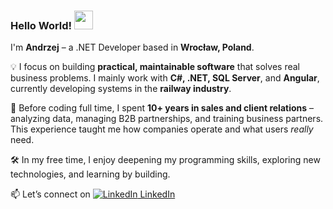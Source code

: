 ### Hello World! <img src="https://raw.githubusercontent.com/MartinHeinz/MartinHeinz/master/wave.gif" width="30px">

I'm **Andrzej** – a .NET Developer based in **Wrocław, Poland**.

💡 I focus on building **practical, maintainable software** that solves real business problems. I mainly work with **C#, .NET, SQL Server**, and **Angular**, currently developing systems in the **railway industry**.

🧩 Before coding full time, I spent **10+ years in sales and client relations** – analyzing data, managing B2B partnerships, and training business partners. This experience taught me how companies operate and what users *really* need.

🛠 In my free time, I enjoy deepening my programming skills, exploring new technologies, and learning by building.

📫 Let’s connect on [![LinkedIn](https://i.stack.imgur.com/gVE0j.png) LinkedIn][1]

[1]: https://www.linkedin.com/in/andrzej-polec/

